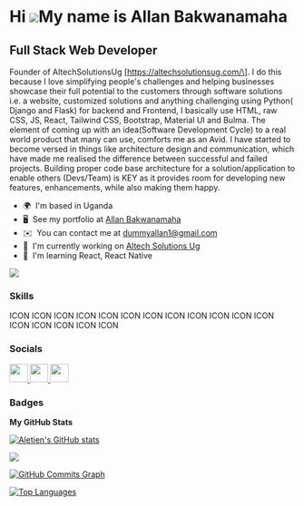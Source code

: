 Hi ![](https://user-images.githubusercontent.com/18350557/176309783-0785949b-9127-417c-8b55-ab5a4333674e.gif)My name is Allan Bakwanamaha
=========================================================================================================================================

Full Stack Web Developer
------------------------

Founder of AltechSolutionsUg \[https://altechsolutionsug.com/\]. I do this because I love simplifying people's challenges and helping businesses showcase their full potential to the customers through software solutions i.e. a website, customized solutions and anything challenging using Python( Django and Flask) for backend and Frontend, I basically use HTML, raw CSS, JS, React, Tailwind CSS, Bootstrap, Material UI and Bulma. The element of coming up with an idea(Software Development Cycle) to a real world product that many can use, comforts me as an Avid. I have started to become versed in things like architecture design and communication, which have made me realised the difference between successful and failed projects. Building proper code base architecture for a solution/application to enable others (Devs/Team) is KEY as it provides room for developing new features, enhancements, while also making them happy.

* 🌍  I'm based in Uganda
* 🖥️  See my portfolio at [Allan Bakwanamaha](http://altechsolutionsug.com)
* ✉️  You can contact me at [dummyallan1@gmail.com](mailto:dummyallan1@gmail.com)
* 🚀  I'm currently working on [Altech Solutions Ug](http://altechsolutionsug.com)
* 🧠  I'm learning React, React Native

<a href="https://www.github.com/Altechug" target="_blank" rel="noreferrer"><img
src="https://img.shields.io/github/followers/Aletien?logo=github&style=for-the-badge&color=0891b2&labelColor=1c1917" /></a>

### Skills


<p align="left">
ICON ICON ICON ICON ICON ICON ICON ICON ICON ICON ICON ICON ICON ICON ICON ICON ICON
</p>


### Socials

<p align="left"> <a href="https://www.github.com/Altechug" target="_blank" rel="noreferrer"> <picture> <source media="(prefers-color-scheme: dark)" srcset="https://raw.githubusercontent.com/danielcranney/readme-generator/main/public/icons/socials/github-dark.svg" /> <source media="(prefers-color-scheme: light)" srcset="https://raw.githubusercontent.com/danielcranney/readme-generator/main/public/icons/socials/github.svg" /> <img src="https://raw.githubusercontent.com/danielcranney/readme-generator/main/public/icons/socials/github.svg" width="32" height="32" /> </picture> </a> <a href="https://www.linkedin.com/in/bakwanamaha-allan-7828b9146/" target="_blank" rel="noreferrer"> <picture> <source media="(prefers-color-scheme: dark)" srcset="undefined" /> <source media="(prefers-color-scheme: light)" srcset="https://raw.githubusercontent.com/danielcranney/readme-generator/main/public/icons/socials/linkedin.svg" /> <img src="https://raw.githubusercontent.com/danielcranney/readme-generator/main/public/icons/socials/linkedin.svg" width="32" height="32" /> </picture> </a> <a href="https://www.x.com/EtienAllan" target="_blank" rel="noreferrer"> <picture> <source media="(prefers-color-scheme: dark)" srcset="https://raw.githubusercontent.com/danielcranney/readme-generator/main/public/icons/socials/twitter-dark.svg" /> <source media="(prefers-color-scheme: light)" srcset="https://raw.githubusercontent.com/danielcranney/readme-generator/main/public/icons/socials/twitter.svg" /> <img src="https://raw.githubusercontent.com/danielcranney/readme-generator/main/public/icons/socials/twitter.svg" width="32" height="32" /> </picture> </a></p>

### Badges

<b>My GitHub Stats</b>

<a href="http://www.github.com/Altechug"><img src="https://github-readme-stats.vercel.app/api?username=Aletien&show_icons=true&hide=&count_private=true&title_color=0891b2&text_color=ffffff&icon_color=0891b2&bg_color=1c1917&hide_border=true&show_icons=true" alt="Aletien's GitHub stats" /></a>

<a href="http://www.github.com/Altechug"><img src="https://github-readme-streak-stats.herokuapp.com/?user=Aletien&stroke=ffffff&background=1c1917&ring=0891b2&fire=0891b2&currStreakNum=ffffff&currStreakLabel=0891b2&sideNums=ffffff&sideLabels=ffffff&dates=ffffff&hide_border=true" /></a>

<a href="http://www.github.com/Altechug"><img src="https://github-readme-activity-graph.cyclic.app/graph?username=Aletien&bg_color=1c1917&color=ffffff&line=0891b2&point=ffffff&area_color=1c1917&area=true&hide_border=true&custom_title=GitHub%20Commits%20Graph" alt="GitHub Commits Graph" /></a>

<a href="https://github.com/Altechug" align="left"><img src="https://github-readme-stats.vercel.app/api/top-langs/?username=Aletien&langs_count=10&title_color=0891b2&text_color=ffffff&icon_color=0891b2&bg_color=1c1917&hide_border=true&locale=en&custom_title=Top%20%Languages" alt="Top Languages" /></a>

